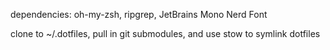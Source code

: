 dependencies: oh-my-zsh, ripgrep, JetBrains Mono Nerd Font

clone to ~/.dotfiles, pull in git submodules, and use stow to symlink dotfiles
